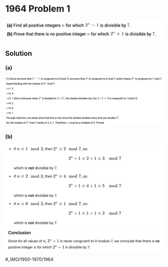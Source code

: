 # 1964 Problem 1
![](1964%20Problem%201/image.png)

## Solution

### (a)
![](1964%20Problem%201/image%202.png)

### (b)
![](1964%20Problem%201/image%203.png)![](1964%20Problem%201/image%204.png)
























#_IMO/1950-1970/1964